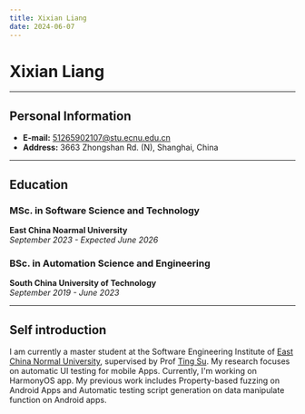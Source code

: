 <header>

<!--
  <<< Author notes: Course header >>>
  Include a 1280×640 image, course title in sentence case, and a concise description in emphasis.
  In your repository settings: enable template repository, add your 1280×640 social image, auto delete head branches.
  Add your open source license, GitHub uses MIT license.
-->


</header>

<!--
  <<< Author notes: Step 4 >>>
  Start this step by acknowledging the previous step.
  Define terms and link to docs.github.com.
  Historic note: previous version checked the file path. Previous version checked the front matter formatting.
-->

```yml
---
title: Xixian Liang
date: 2024-06-07
---
```
# Xixian Liang

---

## **Personal Information**
- **E-mail:** 51265902107@stu.ecnu.edu.cn
- **Address:** 3663 Zhongshan Rd. (N), Shanghai, China

---

## **Education**
### MSc. in Software Science and Technology
**East China Noarmal University**  
*September 2023 - Expected June 2026*


### BSc. in Automation Science and Engineering
**South China University of Technology**  
*September 2019 - June 2023*

---

## **Self introduction**
I am currently a master student at the Software Engineering Institute of [East China Normal University](https://english.ecnu.edu.cn/), supervised by Prof [Ting Su](https://tingsu.github.io/). 
My research focuses on automatic UI testing for mobile Apps. Currently, I'm working on HarmonyOS app. My previous work includes Property-based fuzzing on Android Apps and Automatic testing script generation on data manipulate function on Android apps.


<footer>

<!--
  <<< Author notes: Footer >>>
  Add a link to get support, GitHub status page, code of conduct, license link.
-->

</footer>
